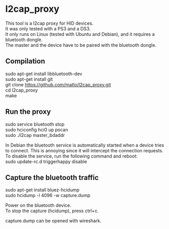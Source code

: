 l2cap_proxy
===========

This tool is a l2cap proxy for HID devices.  
It was only tested with a PS3 and a DS3.  
It only runs on Linux (tested with Ubuntu and Debian), and it requires a bluetooth dongle.  
The master and the device have to be paired with the bluetooth dongle.  

Compilation
-----------
sudo apt-get install libbluetooth-dev  
sudo apt-get install git  
git clone https://github.com/matlo/l2cap_proxy.git  
cd l2cap_proxy  
make  

Run the proxy
-------------

sudo service bluetooth stop  
sudo hciconfig hci0 up pscan  
sudo ./l2cap master_bdaddr  

In Debian the bluetooth service is automatically started when a device tries to connect.
This is annoying since it will intercept the connection requests.    
To disable the service, run the following command and reboot:  
sudo update-rc.d triggerhappy disable  

Capture the bluetooth traffic
-----------------------------
  
sudo apt-get install bluez-hcidump  
sudo hcidump -l 4096 -w capture.dump  

Power on the bluetooth device.  
To stop the capture (hcidump), press ctrl+c.  
  
capture.dump can be opened with wireshark.  
